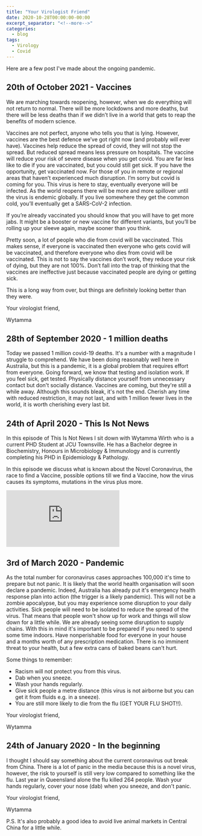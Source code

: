 ```yaml
---
title: "Your Virologist Friend"
date: 2020-10-28T00:00:00-00:00
excerpt_separator: "<!--more-->"
categories:
  - blog
tags:
  - Virology
  - Covid
---
```


Here are a few post I've made about the ongoing pandemic. 

## 20th of October 2021 - Vaccines

We are marching towards reopening, however, when we do everything will not return to normal. There will be more lockdowns and more deaths, but there will be less deaths than if we didn’t live in a world that gets to reap the benefits of modern science. 

<!--more-->

Vaccines are not perfect, anyone who tells you that is lying. However, vaccines are the best defence we’ve got right now (and probably will ever have). Vaccines help reduce the spread of covid, they will not stop the spread. But reduced spread means less pressure on hospitals. The vaccine will reduce your risk of severe disease when you get covid. You are far less like to die if you are vaccinated, but you could still get sick. If you have the opportunity, get vaccinated now.
For those of you in remote or regional areas that haven’t experienced much disruption. I’m sorry but covid is coming for you. This virus is here to stay, eventually everyone will be infected. As the world reopens there will be more and more spillover until the virus is endemic globally. If you live somewhere they get the common cold, you’ll eventually get a SARS-CoV-2 infection.

If you’re already vaccinated you should know that you will have to get more jabs. It might be a booster or new vaccine for different variants, but you’ll be rolling up your sleeve again, maybe sooner than you think. 

Pretty soon, a lot of people who die from covid will be vaccinated. This makes sense, if everyone is vaccinated then everyone who gets covid will be vaccinated, and therefore everyone who dies from covid will be vaccinated. This is not to say the vaccines don’t work, they reduce your risk of dying, but they are not 100%. Don’t fall into the trap of thinking that the vaccines are ineffective just because vaccinated people are dying or getting sick. 

This is a long way from over, but things are definitely looking better than they were.

Your virologist friend,

Wytamma


## 28th of September 2020 - 1 million deaths

Today we passed 1 million covid-19 deaths. It's a number with a magnitude I struggle to comprehend. We have been doing reasonably well here in Australia, but this is a pandemic, it is a global problem that requires effort from everyone. Going forward, we know that testing and isolation work. If you feel sick, get tested. Physically distance yourself from unnecessary contact but don't socially distance. Vaccines are coming, but they're still a while away. Although this sounds bleak, it's not the end. Cherish any time with reduced restriction, it may not last, and with 1 million fewer lives in the world, it is worth cherishing every last bit.

## 24th of April 2020 - This Is Not News 

In this episode of This Is Not News I sit down with Wytamma Wirth who is a current PHD Student at JCU Townsville.  He has a Bachelor degree in Biochemistry, Honours in Microbiology & Immunology and is currently completing his PHD in Epidemiology & Pathology.

In this episode we discuss what is known about the Novel Coronavirus, the race to find a Vaccine, possible options till we find a Vaccine, how the virus causes its symptoms, mutations in the virus plus more.

<iframe src="https://www.youtube.com/embed/SD9sZ8AjUnQ" title="YouTube video player" frameborder="0" allow="accelerometer; autoplay; clipboard-write; encrypted-media; gyroscope; picture-in-picture" allowfullscreen></iframe>

## 3rd of March 2020 - Pandemic

As the total number for coronavirus cases approaches 100,000 it's time to prepare but not panic. It is likely that the world health organisation will soon declare a pandemic. Indeed, Australia has already put it's emergency health response plan into action (the trigger is a likely pandemic). This will not be a zombie apocalypse, but you may experience some disruption to your daily activities. Sick people will need to be isolated to reduce the spread of the virus. That means that people won't show up for work and things will slow down for a little while. We are already seeing some disruption to supply chains. With this in mind it's important to be prepared if you need to spend some time indoors. Have nonperishable food for everyone in your house and a months worth of any prescription medication. There is no imminent threat to your health, but a few extra cans of baked beans can't hurt.

Some things to remember:
- Racism will not protect you from this virus.
- Dab when you sneeze.
- Wash your hands regularly.
- Give sick people a metre distance (this virus is not airborne but you can get it from fluids e.g. in a sneeze).
- You are still more likely to die from the flu (GET YOUR FLU SHOT!!).

Your virologist friend,

Wytamma


## 24th of January 2020 - In the beginning 

I thought I should say something about the current coronavirus out break from China. There is a lot of panic in the media because this is a novel virus, however, the risk to yourself is still very low compared to something like the flu. Last year in Queensland alone the flu killed 264 people. Wash your hands regularly, cover your nose (dab) when you sneeze, and don't panic. 

Your virologist friend,

Wytamma 

P.S. It's also probably a good idea to avoid live animal markets in Central China for a little while.
